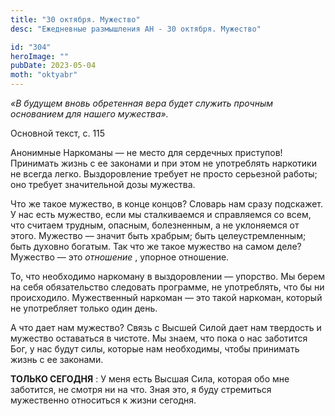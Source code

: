 ```yaml
---
title: "30 октября. Мужество"
desc: "Ежедневные размышления АН - 30 октября. Мужество"

id: "304"
heroImage: ""
pubDate: 2023-05-04
moth: "oktyabr"
---
```


_«В будущем вновь обретенная вера будет служить прочным основанием для нашего
мужества»._

Основной текст, с. 115

Анонимные Наркоманы — не место для сердечных приступов! Принимать жизнь с ее
законами и при этом не употреблять наркотики не всегда легко. Выздоровление
требует не просто серьезной работы; оно требует значительной дозы мужества.

Что же такое мужество, в конце концов? Словарь нам сразу подскажет. У нас есть
мужество, если мы сталкиваемся и справляемся со всем, что считаем трудным,
опасным, болезненным, а не уклоняемся от этого. Мужество — значит быть
храбрым; быть целеустремленным; быть духовно богатым. Так что же такое
мужество на самом деле? Мужество — это _отношение_ , упорное отношение.

То, что необходимо наркоману в выздоровлении — упорство. Мы берем на себя
обязательство следовать программе, не употреблять, что бы ни происходило.
Мужественный наркоман — это такой наркоман, который не употребляет только один
день.

А что дает нам мужество? Связь с Высшей Силой дает нам твердость и мужество
оставаться в чистоте. Мы знаем, что пока о нас заботится Бог, у нас будут
силы, которые нам необходимы, чтобы принимать жизнь с ее законами.

**ТОЛЬКО СЕГОДНЯ** : У меня есть Высшая Сила, которая обо мне заботится, не
смотря ни на что. Зная это, я буду стремиться мужественно относиться к жизни
сегодня.

